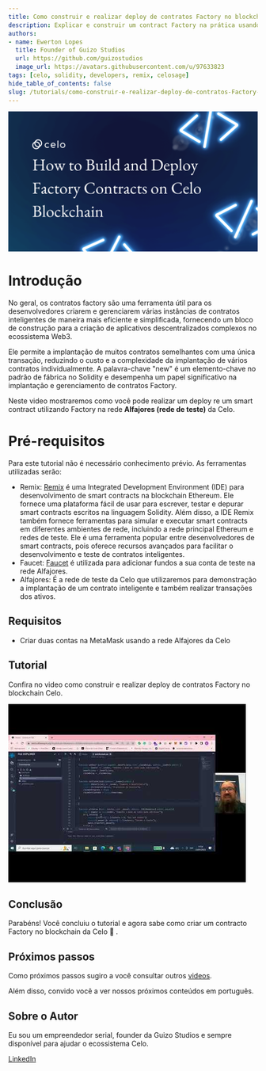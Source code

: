 ```yaml
---
title: Como construir e realizar deploy de contratos Factory no blockchain Celo
description: Explicar e construir um contract Factory na prática usando Remix
authors:
- name: Ewerton Lopes
  title: Founder of Guizo Studios
  url: https://github.com/guizostudios
  image_url: https://avatars.githubusercontent.com/u/97633823
tags: [celo, solidity, developers, remix, celosage]
hide_table_of_contents: false
slug: /tutorials/como-construir-e-realizar-deploy-de-contratos-Factory-no-blockchain-Celo
---
```



![header](../../src/data-tutorials/showcase/intermediate/How-to-Build-and-Deploy-Factory-Contracts-on-Celo-Blockchain.png)

# Introdução

No geral, os contratos factory são uma ferramenta útil para os desenvolvedores criarem e gerenciarem várias instâncias de contratos inteligentes de maneira mais eficiente e simplificada, fornecendo um bloco de construção para a criação de aplicativos descentralizados complexos no ecossistema Web3.

Ele permite a implantação de muitos contratos semelhantes com uma única transação, reduzindo o custo e a complexidade da implantação de vários contratos individualmente. A palavra-chave "new" é um elemento-chave no padrão de fábrica no Solidity e desempenha um papel significativo na implantação e gerenciamento de contratos Factory.

Neste video mostraremos como você pode realizar um deploy re um smart contract utilizando Factory na rede **Alfajores (rede de teste)** da Celo.

# Pré-requisitos

Para este tutorial não é necessário conhecimento prévio. As ferramentas utilizadas serão:

- Remix: [Remix](https://remix.ethereum.org/) é uma Integrated Development Environment (IDE) para desenvolvimento de smart contracts na blockchain Ethereum. Ele fornece uma plataforma fácil de usar para escrever, testar e depurar smart contracts escritos na linguagem Solidity. Além disso, a IDE Remix também fornece ferramentas para simular e executar smart contracts em diferentes ambientes de rede, incluindo a rede principal Ethereum e redes de teste. Ele é uma ferramenta popular entre desenvolvedores de smart contracts, pois oferece recursos avançados para facilitar o desenvolvimento e teste de contratos inteligentes.
- Faucet: [Faucet](https://faucet.celo.org) é utilizada para adicionar fundos a sua conta de teste na rede Alfajores.
- Alfajores: É a rede de teste da Celo que utilizaremos para demonstração a implantação de um contrato inteligente e também realizar transações dos ativos.

## Requisitos

- Criar duas contas na MetaMask usando a rede Alfajores da Celo

## Tutorial

Confira no video como construir e realizar deploy de contratos Factory no blockchain Celo.

[![Como construir e realizar deploy de contratos Factory no blockchain Celo](../../src/data-tutorials/showcase/intermediate/factory-contract.jpg)](https://youtu.be/FU7hXUmkBbc)

## Conclusão

Parabéns! Você concluiu o tutorial e agora sabe como criar um contracto Factory no blockchain da Celo 🎉 .

## Próximos passos

Como próximos passos sugiro a você consultar outros [videos](https://docs.celo.org/tutorials?tags=video).

Além disso, convido você a ver nossos próximos conteúdos em português.

## Sobre o Autor

Eu sou um empreendedor serial, founder da Guizo Studios e sempre disponível para ajudar o ecossistema Celo.

[LinkedIn](https://www.linkedin.com/in/ewertonlopes/)
